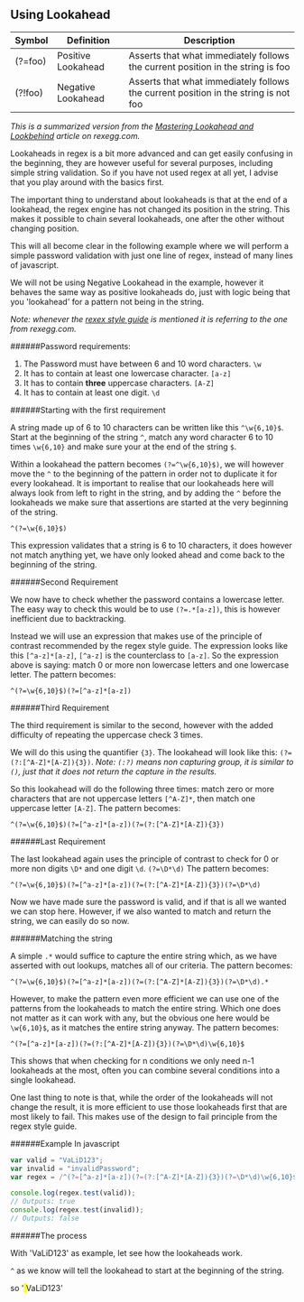 
## Using Lookahead

| Symbol 	| Definition    			| Description																			|
|-----------|---------------------------|---------------------------------------------------------------------------------------|
| (?=foo)	| Positive Lookahead	    | Asserts that what immediately follows the current position in the string is foo 		|
| (?!foo)	| Negative Lookahead   		| Asserts that what immediately follows the current position in the string is not foo 	|

_This is a summarized version from the [Mastering Lookahead and Lookbehind](http://www.rexegg.com/regex-lookarounds.html) article on rexegg.com._


Lookaheads in regex is a bit more advanced and can get easily confusing in the beginning, they are however useful for several purposes, including simple string validation. So if you have not used regex at all yet, I advise that you play around with the basics first.

The important thing to understand about lookaheads is that at the end of a lookahead, the regex engine has not changed its position in the string. This makes it possible to chain several lookaheads, one after the other without changing position.

This will all become clear in the following example where we will perform a simple password validation with just one line of regex, instead of many lines of javascript.

We will not be using Negative Lookahead in the example, however it behaves the same way as positive lookaheads do, just with logic being that you 'lookahead' for a pattern not being in the string.

_Note: whenever the [rexex style guide](http://www.rexegg.com/regex-style.html) is mentioned it is referring to the one from rexegg.com._

######Password requirements:

1. The Password must have between 6 and 10 word characters. `\w`
2. It has to contain at least one lowercase character. `[a-z]`
3. It has to contain **three** uppercase characters. `[A-Z]`
4. It has to contain at least one digit. `\d`


######Starting with the first requirement

A string made up of 6 to 10 characters can be written like this `^\w{6,10}$`. Start at the beginning of the string `^`, match any word character 6 to 10 times `\w{6,10}` and make sure your at the end of the string `$`.

Within a lookahead the pattern becomes `(?=^\w{6,10}$)`, we will however move the `^` to the beginning of the pattern in order not to duplicate it for every lookahead. It is important to realise that our lookaheads here will always look from left to right in the string, and by adding the `^` before the lookaheads we make sure that assertions are started at the very beginning of the string.

`^(?=\w{6,10}$)`

This expression validates that a string is 6 to 10 characters, it does however not match anything yet, we have only looked ahead and come back to the beginning of the string.

######Second Requirement

We now have to check whether the password contains a lowercase letter. The easy way to check this would be to use `(?=.*[a-z])`, this is however inefficient due to backtracking.

Instead we will use an expression that makes use of the principle of contrast recommended by the regex style guide. The expression looks like this `[^a-z]*[a-z]`,
`[^a-z]` is the counterclass to `[a-z]`. So the expression above is saying: match 0 or more non lowercase letters and one lowercase letter. The pattern becomes:

`^(?=\w{6,10}$)(?=[^a-z]*[a-z])`

######Third Requirement

The third requirement is similar to the second, however with the added difficulty of repeating the uppercase check 3 times.

We will do this using the quantifier `{3}`.
The lookahead will look like this: `(?=(?:[^A-Z]*[A-Z]){3})`.
_Note: `(:?)` means non capturing group, it is similar to `()`, just that it does not return the capture in the results._

So this lookahead will do the following three times: match zero or more characters that are not uppercase letters `[^A-Z]*`, then match one uppercase letter `[A-Z]`. The pattern becomes:

`^(?=\w{6,10}$)(?=[^a-z]*[a-z])(?=(?:[^A-Z]*[A-Z]){3})`

######Last Requirement

The last lookahead again uses the principle of contrast to check for 0 or more non digits `\D*` and one digit `\d`. `(?=\D*\d)` The pattern becomes:

`^(?=\w{6,10}$)(?=[^a-z]*[a-z])(?=(?:[^A-Z]*[A-Z]){3})(?=\D*\d)`

Now we have made sure the password is valid, and if that is all we wanted we can stop here. However, if we also wanted to match and return the string, we can easily do so now.

######Matching the string

A simple `.*` would suffice to capture the entire string which, as we have asserted with out lookups, matches all of our criteria. The pattern becomes: 

`^(?=\w{6,10}$)(?=[^a-z]*[a-z])(?=(?:[^A-Z]*[A-Z]){3})(?=\D*\d).*`

However, to make the pattern even more efficient we can use one of the patterns from the lookaheads to match the entire string. Which one does not matter as it can work with any, but the obvious one here would be `\w{6,10}$`, as it matches the entire string anyway. The pattern becomes: 

`^(?=[^a-z]*[a-z])(?=(?:[^A-Z]*[A-Z]){3})(?=\D*\d)\w{6,10}$`

This shows that when checking for n conditions we only need n-1 lookaheads at the most, often you can combine several conditions into a single lookahead.

One last thing to note is that, while the order of the lookaheads will not change the result, it is more efficient to use those lookaheads first that are most likely to fail. This makes use of the design to fail principle from the regex style guide.

######Example In javascript

```javascript
var valid = "VaLiD123";
var invalid = "invalidPassword";
var regex = /^(?=[^a-z]*[a-z])(?=(?:[^A-Z]*[A-Z]){3})(?=\D*\d)\w{6,10}$/;

console.log(regex.test(valid));
// Outputs: true
console.log(regex.test(invalid));
// Outputs: false

```


######The process

With 'VaLiD123' as example, let see how the lookaheads work.

`^` as we know will tell the lookahead to start at the beginning of the string.

so '<mark> </mark>VaLiD123'










